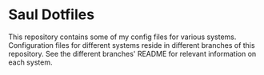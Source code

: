 # Saul Dotfiles

This repository contains some of my config files for various systems.
Configuration files for different systems reside in different branches of this repository.
See the different branches' README for relevant information on each system.
